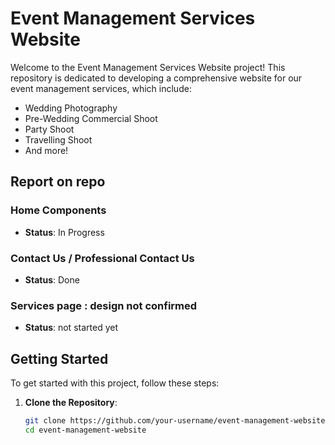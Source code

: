 # Event Management Services Website

Welcome to the Event Management Services Website project! This repository is dedicated to developing a comprehensive website for our event management services, which include:

- Wedding Photography
- Pre-Wedding Commercial Shoot
- Party Shoot
- Travelling Shoot
- And more!

## Report on repo

### Home Components
- **Status**: In Progress

### Contact Us / Professional Contact Us
- **Status**: Done

### Services page : design not confirmed
- **Status**: not started yet



## Getting Started

To get started with this project, follow these steps:

1. **Clone the Repository**:
   ```bash
   git clone https://github.com/your-username/event-management-website.git
   cd event-management-website
